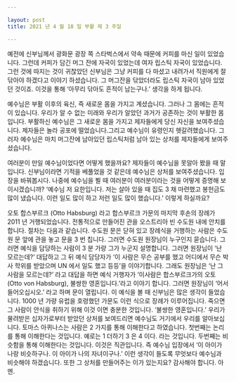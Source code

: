 ```yaml
---

layout: post
title: 2021 년 4 월 18 일 부활 제 3 주일

---
```


예전에 신부님께서 광화문 광장 쪽 스타벅스에서 약속 때문에 커피를 마신 일이 있었습니다. 그런데 커피가 담긴 머그 잔에 자국이 있었는데 여자 립스틱 자국이 있었습니다. 그런 것에 따지는 것이 귀찮았던 신부님은 그냥 커피를 다 마셨고 내려가서 직원에게 잘 닦아야 하겠다고 이야기 하셨습니다. 그 머그잔을 닦았더라도 립스틱 자국이 남아 있었던 것이죠. 이것을 통해 ‘아무리 닦아도 흔적이 남는구나.’ 생각을 하게 됩니다.


예수님은 부활 이후의 육신, 즉 새로운 몸을 가지고 계셨습니다. 그러나 그 몸에는 흔적이 있습니다. 우리가 알 수 없는 미래와 우리가 알았던 과거가 공존하는 것이 부활한 몸입니다. 부활하신 예수님은 그 새로운 몸을 가지고 제자들에게 당신 자신을 보여주셨습니다. 제자들은 놀라 공포에 떨었습니다.그리고 예수님이 유령인지 헷갈려했습니다. 그러자 예수님은 마치 머그잔에 남아있던 립스틱처럼 남아 있는 상처를 제자들에게 보여주셨습니다.

여러분이 만일 예수님이었다면 어떻게 했을까요? 제자들이 예수님을 못알아 봤을 때 말입니다. 신부님이라면 기적을 베풀었을 것 같은데 예수님은 상처를 보여주셨습니다. 입장을 바꿔봅시다. 나중에 예수님을 뵐 때 여러분이 여러분이라는 것을 어떻게 증명해 보이시겠습니까? ‘예수님 저 요한입니다. 저는 살아 있을 때 집도 3 채 마련했고 봉헌금도 많이 냈습니다. 이런 일도 많이 하고 저런 일도 많이 했습니다.’ 이렇게 하실까요?

오토 합스부르크 (Otto Habsburg) 라고 합스부르크 가문의 마지막 후손의 장례가 2011 년 거행되었습니다. 전통적으로 만들어진 관을 오스트리아 빈 수도원 내에 안치를 합니다. 절차는 다음과 같습니다. 수도원 문은 닫혀 있고 장례식을 거행하는 사람은 수도원 문 앞에 관을 놓고 문을 3 번 칩니다. 그러면 수도원 원장님이 누구인지 묻습니다. 그러면 예식을 담당하는 사람이 3 분 가량 그가 누군지 설명합니다. 그러면 원장님이 ‘난 모르는데?’ 대답하고 그 뒤 예식 담당자가 ‘이 사람은 무슨 공부를 했고 어디에서 무슨 박사 학위를 받았으며 UN 에서 일도 했고 등등’을 이야기합니다. 그래도 원장님은 ‘난 그 사람을 모르는데?’ 라고 대답을 하면 예식 거행자가 ‘이사람은 합스부르크가의 오토 (Otto von Habsburg), 불쌍한 영혼입니다.’라고 이야기 합니다. 그러면 원장님이 ‘어서 들어오십시오.’ 라고 하며 문이 열립니다. 이 예식을 볼 때 신부님은 많은 생각이 들었습니다. 1000 년 가량 유럽을 호령했던 가문도 이런 식으로 장례가 이루어집니다. 죽으면 그 사람이 안식을 취하기 위해 이것 이면 충분한 것입니다. ‘불쌍한 영혼입니다.’
우리가 물려받은 십자가로부터 받았던 상처를 보여드리면 예수님도 거기에서 우리를 알아보십니다. 토마스 아퀴나스는 사람은 2 가지를 통해 이해한다고 하였습니다. 첫번째는 논리를 통해 이해한다는 것입니다. 예로는 1 더하기 3 은 4 이다. 라는 것입니다. 두번째는
비슷함을 통해 이해한다는 것입니다. 이것은 직관입니다. 즉 예수님 입장에서 ‘이 아이가 나랑 비슷하구나. 이 아이가 나의 자녀이구나.’ 이런 생각이 들도록 무엇보다 예수님과 비슷해야 하겠습니다. 또한 그 상처를 만들어주는 이가 있는지요? 감사해야 합니다. 아멘.